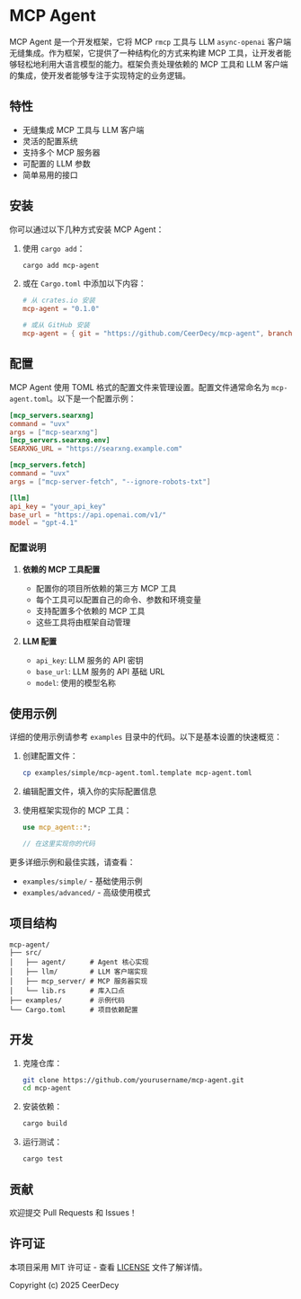# MCP Agent

MCP Agent 是一个开发框架，它将 MCP `rmcp` 工具与 LLM `async-openai` 客户端无缝集成。作为框架，它提供了一种结构化的方式来构建 MCP 工具，让开发者能够轻松地利用大语言模型的能力。框架负责处理依赖的 MCP 工具和 LLM 客户端的集成，使开发者能够专注于实现特定的业务逻辑。

## 特性

- 无缝集成 MCP 工具与 LLM 客户端
- 灵活的配置系统
- 支持多个 MCP 服务器
- 可配置的 LLM 参数
- 简单易用的接口

## 安装

你可以通过以下几种方式安装 MCP Agent：

1. 使用 `cargo add`：
   ```bash
   cargo add mcp-agent
   ```

2. 或在 `Cargo.toml` 中添加以下内容：
   ```toml
   # 从 crates.io 安装
   mcp-agent = "0.1.0"

   # 或从 GitHub 安装
   mcp-agent = { git = "https://github.com/CeerDecy/mcp-agent", branch = "main" }
   ```

## 配置

MCP Agent 使用 TOML 格式的配置文件来管理设置。配置文件通常命名为 `mcp-agent.toml`。以下是一个配置示例：

```toml
[mcp_servers.searxng]
command = "uvx"
args = ["mcp-searxng"]
[mcp_servers.searxng.env]
SEARXNG_URL = "https://searxng.example.com"

[mcp_servers.fetch]
command = "uvx"
args = ["mcp-server-fetch", "--ignore-robots-txt"]

[llm]
api_key = "your_api_key"
base_url = "https://api.openai.com/v1/"
model = "gpt-4.1"
```

### 配置说明

1. **依赖的 MCP 工具配置**
   - 配置你的项目所依赖的第三方 MCP 工具
   - 每个工具可以配置自己的命令、参数和环境变量
   - 支持配置多个依赖的 MCP 工具
   - 这些工具将由框架自动管理

2. **LLM 配置**
   - `api_key`: LLM 服务的 API 密钥
   - `base_url`: LLM 服务的 API 基础 URL
   - `model`: 使用的模型名称

## 使用示例

详细的使用示例请参考 `examples` 目录中的代码。以下是基本设置的快速概览：

1. 创建配置文件：
   ```bash
   cp examples/simple/mcp-agent.toml.template mcp-agent.toml
   ```

2. 编辑配置文件，填入你的实际配置信息

3. 使用框架实现你的 MCP 工具：
   ```rust
   use mcp_agent::*;
   
   // 在这里实现你的代码
   ```

更多详细示例和最佳实践，请查看：
- `examples/simple/` - 基础使用示例
- `examples/advanced/` - 高级使用模式

## 项目结构

```
mcp-agent/
├── src/
│   ├── agent/      # Agent 核心实现
│   ├── llm/        # LLM 客户端实现
│   ├── mcp_server/ # MCP 服务器实现
│   └── lib.rs      # 库入口点
├── examples/       # 示例代码
└── Cargo.toml      # 项目依赖配置
```

## 开发

1. 克隆仓库：
   ```bash
   git clone https://github.com/yourusername/mcp-agent.git
   cd mcp-agent
   ```

2. 安装依赖：
   ```bash
   cargo build
   ```

3. 运行测试：
   ```bash
   cargo test
   ```

## 贡献

欢迎提交 Pull Requests 和 Issues！

## 许可证

本项目采用 MIT 许可证 - 查看 [LICENSE](LICENSE) 文件了解详情。

Copyright (c) 2025 CeerDecy 